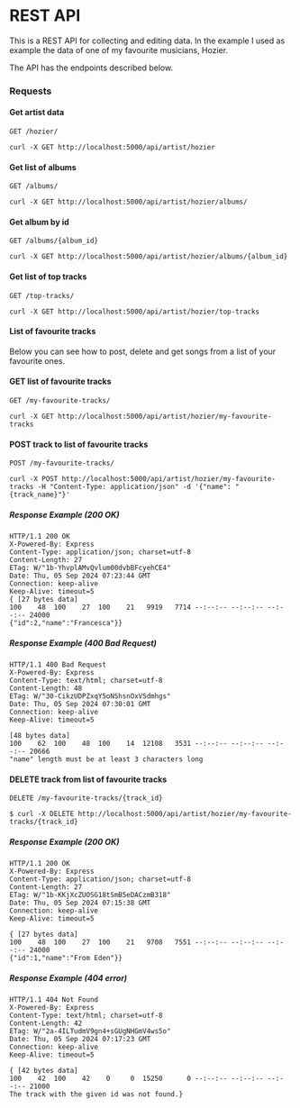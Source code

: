 # REST API

This is a REST API for collecting and editing data. In the example I used as example the data of one of my favourite musicians, Hozier.

The API has the endpoints described below.

### Requests
#### Get artist data

`GET /hozier/`

    curl -X GET http://localhost:5000/api/artist/hozier

#### Get list of albums

`GET /albums/`

    curl -X GET http://localhost:5000/api/artist/hozier/albums/

#### Get album by id

`GET /albums/{album_id}`

    curl -X GET http://localhost:5000/api/artist/hozier/albums/{album_id}

#### Get list of top tracks

`GET /top-tracks/`

    curl -X GET http://localhost:5000/api/artist/hozier/top-tracks

#### List of favourite tracks

Below you can see how to post, delete and get songs from a list of your favourite ones.

#### GET list of favourite tracks
`GET /my-favourite-tracks/`

    curl -X GET http://localhost:5000/api/artist/hozier/my-favourite-tracks

#### POST track to list of favourite tracks
`POST /my-favourite-tracks/`

    curl -X POST http://localhost:5000/api/artist/hozier/my-favourite-tracks -H "Content-Type: application/json" -d '{"name": "{track_name}"}'

##### Response Example (200 OK)

    HTTP/1.1 200 OK
    X-Powered-By: Express
    Content-Type: application/json; charset=utf-8
    Content-Length: 27
    ETag: W/"1b-YhvplAMvQvlum00dvbBFcyehCE4"
    Date: Thu, 05 Sep 2024 07:23:44 GMT
    Connection: keep-alive
    Keep-Alive: timeout=5   
    { [27 bytes data]
    100    48  100    27  100    21   9919   7714 --:--:-- --:--:-- --:--:-- 24000
    {"id":2,"name":"Francesca"}}

##### Response Example (400 Bad Request)
    HTTP/1.1 400 Bad Request
    X-Powered-By: Express
    Content-Type: text/html; charset=utf-8
    Content-Length: 48
    ETag: W/"30-CikzUDPZxqY5oNShsnOxVSdmhgs"
    Date: Thu, 05 Sep 2024 07:30:01 GMT
    Connection: keep-alive
    Keep-Alive: timeout=5

    [48 bytes data]
    100    62  100    48  100    14  12108   3531 --:--:-- --:--:-- --:--:-- 20666
    "name" length must be at least 3 characters long

#### DELETE track from list of favourite tracks
`DELETE /my-favourite-tracks/{track_id}`

    $ curl -X DELETE http://localhost:5000/api/artist/hozier/my-favourite-tracks/{track_id}

##### Response Example (200 OK)

    HTTP/1.1 200 OK
    X-Powered-By: Express
    Content-Type: application/json; charset=utf-8
    Content-Length: 27
    ETag: W/"1b-KKjXcZUOSG18tSmB5eDACzmB318"
    Date: Thu, 05 Sep 2024 07:15:38 GMT
    Connection: keep-alive
    Keep-Alive: timeout=5

    { [27 bytes data]
    100    48  100    27  100    21   9708   7551 --:--:-- --:--:-- --:--:-- 24000
    {"id":1,"name":"From Eden"}}


##### Response Example (404 error)

    HTTP/1.1 404 Not Found
    X-Powered-By: Express
    Content-Type: text/html; charset=utf-8
    Content-Length: 42
    ETag: W/"2a-4ILTudmV9gn4+sGUgNHGmV4ws5o"
    Date: Thu, 05 Sep 2024 07:17:23 GMT
    Connection: keep-alive
    Keep-Alive: timeout=5

    { [42 bytes data]
    100    42  100    42    0     0  15250      0 --:--:-- --:--:-- --:--:-- 21000
    The track with the given id was not found.}